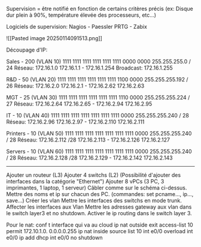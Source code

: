 
Supervision = être notifié en fonction de certains critères précis (ex: Disque dur plein à 90%, température élevée des processeurs, etc...)

Logiciels de supervision: Nagios - Paessler PRTG - Zabix



![[Pasted image 20250114091513.png]]

Découpage d'IP:

Sales - 200 (VLAN 10)
1111 1111   1111 1111   1111 1111   0000 0000
255.255.255.0 / 24
Réseau: 172.16.1.0
172.16.1.1 - 172.16.1.254
Broadcast: 172.16.1.255

R&D - 50 (VLAN 20)
1111 1111   1111 1111   1111 1111   1100 0000
255.255.255.192 / 26
Réseau: 172.16.2.0
172.16.2.1 - 172.16.2.62
172.16.2.63

MGT - 25 (VLAN 30)
1111 1111   1111 1111   1111 1111   1110 0000
255.255.255.224 / 27
Réseau: 172.16.2.64
172.16.2.65 - 172.16.2.94
172.16.2.95

IT - 10 (VLAN 40)
1111 1111   1111 1111   1111 1111   1111 0000
255.255.255.240 / 28
Réseau: 172.16.2.96
172.16.2.97 - 172.16.2.110
172.16.2.111

Printers - 10 (VLAN 50)
1111 1111   1111 1111   1111 1111   1111 0000
255.255.255.240 / 28
Réseau: 172.16.2.112 /28
172.16.2.113 - 172.16.2.126
172.16.2.127

Servers - 10 (VLAN 60)
1111 1111   1111 1111   1111 1111   1111 0000
255.255.255.240 / 28
Réseau: 172.16.2.128 /28
172.16.2.129 - 172.16.2.142
172.16.2.143


----------------------


Ajouter un routeur (L3)
Ajouter 4 switchs (L2) (Possibilité d'ajouter des interfaces dans la catégorie "Ethernet")
Ajouter 8 vPCs (3 PC, 3 imprimantes, 1 laptop, 1 serveur)
Câbler comme sur le schéma ci-dessus.
Mettre des noms et ip sur chacun des PC. (commandes: set pcname..., ip..., save...)
Créer les vlan
Mettre les interfaces des switchs en mode trunk.
Affecter les interfaces aux Vlan
Mettre les adresses gateway aux vlan dans le switch layer3 et no shutdown.
Activer le ip routing dans le switch layer 3.


Pour le nat:
conf t
interface qui va au cloud
ip nat outside
exit
access-list 10 permit 172.10.1.0. 0.0.0.0.255
ip nat inside source list 10 int e0/0 overload
int e0/0
ip add dhcp
int e0/0
no shutdown